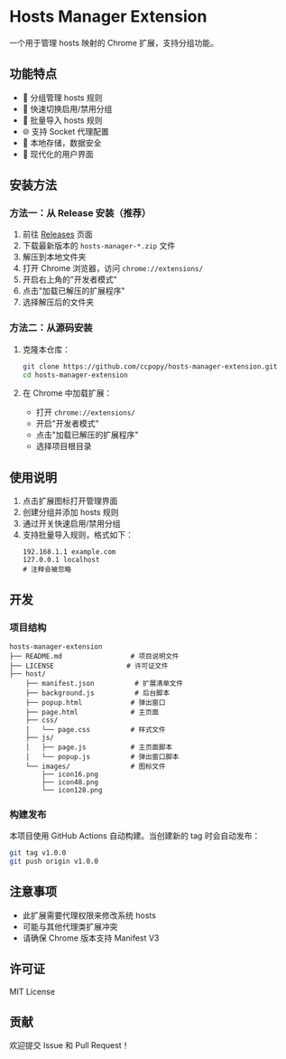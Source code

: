 # Hosts Manager Extension

一个用于管理 hosts 映射的 Chrome 扩展，支持分组功能。

## 功能特点

- 📁 分组管理 hosts 规则
- 🔄 快速切换启用/禁用分组
- 📝 批量导入 hosts 规则
- 🌐 支持 Socket 代理配置
- 💾 本地存储，数据安全
- 🎨 现代化的用户界面

## 安装方法

### 方法一：从 Release 安装（推荐）

1. 前往 [Releases](../../releases) 页面
2. 下载最新版本的 `hosts-manager-*.zip` 文件
3. 解压到本地文件夹
4. 打开 Chrome 浏览器，访问 `chrome://extensions/`
5. 开启右上角的"开发者模式"
6. 点击"加载已解压的扩展程序"
7. 选择解压后的文件夹

### 方法二：从源码安装

1. 克隆本仓库：

   ```bash
   git clone https://github.com/ccpopy/hosts-manager-extension.git
   cd hosts-manager-extension
   ```

2. 在 Chrome 中加载扩展：
   - 打开 `chrome://extensions/`
   - 开启"开发者模式"
   - 点击"加载已解压的扩展程序"
   - 选择项目根目录

## 使用说明

1. 点击扩展图标打开管理界面
2. 创建分组并添加 hosts 规则
3. 通过开关快速启用/禁用分组
4. 支持批量导入规则，格式如下：
   ```
   192.168.1.1 example.com
   127.0.0.1 localhost
   # 注释会被忽略
   ```

## 开发

### 项目结构

```
hosts-manager-extension
├── README.md                 # 项目说明文件
├── LICENSE                  # 许可证文件
├── host/
    ├── manifest.json          # 扩展清单文件
    ├── background.js          # 后台脚本
    ├── popup.html            # 弹出窗口
    ├── page.html             # 主页面
    ├── css/
    │   └── page.css          # 样式文件
    ├── js/
    │   ├── page.js           # 主页面脚本
    │   └── popup.js          # 弹出窗口脚本
    └── images/               # 图标文件
        ├── icon16.png
        ├── icon48.png
        └── icon128.png
```

### 构建发布

本项目使用 GitHub Actions 自动构建。当创建新的 tag 时会自动发布：

```bash
git tag v1.0.0
git push origin v1.0.0
```

## 注意事项

- 此扩展需要代理权限来修改系统 hosts
- 可能与其他代理类扩展冲突
- 请确保 Chrome 版本支持 Manifest V3

## 许可证

MIT License

## 贡献

欢迎提交 Issue 和 Pull Request！
